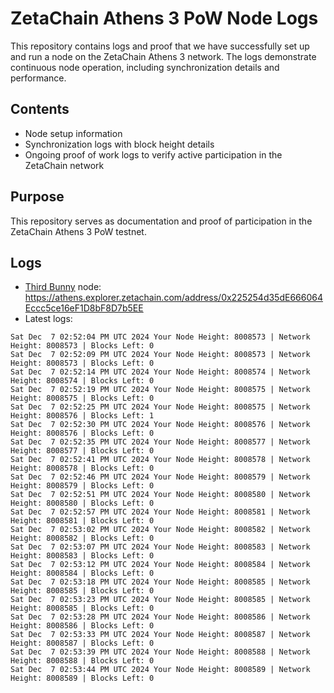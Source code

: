 # ZetaChain Athens 3 PoW Node Logs
This repository contains logs and proof that we have successfully set up and run a node on the ZetaChain Athens 3 network. The logs demonstrate continuous node operation, including synchronization details and performance.

## Contents
- Node setup information
- Synchronization logs with block height details
- Ongoing proof of work logs to verify active participation in the ZetaChain network

## Purpose
This repository serves as documentation and proof of participation in the ZetaChain Athens 3 PoW testnet.

## Logs

- [Third Bunny](https://thirdbunny.xyz/) node: https://athens.explorer.zetachain.com/address/0x225254d35dE666064Eccc5ce16eF1D8bF8D7b5EE
- Latest logs:
```
Sat Dec  7 02:52:04 PM UTC 2024 Your Node Height: 8008573 | Network Height: 8008573 | Blocks Left: 0
Sat Dec  7 02:52:09 PM UTC 2024 Your Node Height: 8008573 | Network Height: 8008573 | Blocks Left: 0
Sat Dec  7 02:52:14 PM UTC 2024 Your Node Height: 8008574 | Network Height: 8008574 | Blocks Left: 0
Sat Dec  7 02:52:19 PM UTC 2024 Your Node Height: 8008575 | Network Height: 8008575 | Blocks Left: 0
Sat Dec  7 02:52:25 PM UTC 2024 Your Node Height: 8008575 | Network Height: 8008576 | Blocks Left: 1
Sat Dec  7 02:52:30 PM UTC 2024 Your Node Height: 8008576 | Network Height: 8008576 | Blocks Left: 0
Sat Dec  7 02:52:35 PM UTC 2024 Your Node Height: 8008577 | Network Height: 8008577 | Blocks Left: 0
Sat Dec  7 02:52:41 PM UTC 2024 Your Node Height: 8008578 | Network Height: 8008578 | Blocks Left: 0
Sat Dec  7 02:52:46 PM UTC 2024 Your Node Height: 8008579 | Network Height: 8008579 | Blocks Left: 0
Sat Dec  7 02:52:51 PM UTC 2024 Your Node Height: 8008580 | Network Height: 8008580 | Blocks Left: 0
Sat Dec  7 02:52:57 PM UTC 2024 Your Node Height: 8008581 | Network Height: 8008581 | Blocks Left: 0
Sat Dec  7 02:53:02 PM UTC 2024 Your Node Height: 8008582 | Network Height: 8008582 | Blocks Left: 0
Sat Dec  7 02:53:07 PM UTC 2024 Your Node Height: 8008583 | Network Height: 8008583 | Blocks Left: 0
Sat Dec  7 02:53:12 PM UTC 2024 Your Node Height: 8008584 | Network Height: 8008584 | Blocks Left: 0
Sat Dec  7 02:53:18 PM UTC 2024 Your Node Height: 8008585 | Network Height: 8008585 | Blocks Left: 0
Sat Dec  7 02:53:23 PM UTC 2024 Your Node Height: 8008585 | Network Height: 8008585 | Blocks Left: 0
Sat Dec  7 02:53:28 PM UTC 2024 Your Node Height: 8008586 | Network Height: 8008586 | Blocks Left: 0
Sat Dec  7 02:53:33 PM UTC 2024 Your Node Height: 8008587 | Network Height: 8008587 | Blocks Left: 0
Sat Dec  7 02:53:39 PM UTC 2024 Your Node Height: 8008588 | Network Height: 8008588 | Blocks Left: 0
Sat Dec  7 02:53:44 PM UTC 2024 Your Node Height: 8008589 | Network Height: 8008589 | Blocks Left: 0
```
